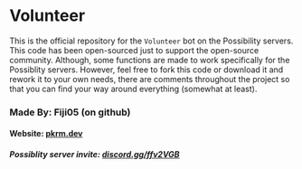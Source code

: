 # Volunteer

This is the official repository for the `Volunteer` bot on the Possibility servers. This code has been open-sourced just to support the open-source community. Although, some functions are made to work specifically for the Possiblity servers. However, feel free to fork this code or download it and rework it to your own needs, there are comments throughout the project so that you can find your way around everything (somewhat at least).

 ### Made By: Fiji05 (on github)
 #### Website: [pkrm.dev](https://pkrm.dev)

 ##### Possiblity server invite: [discord.gg/ffv2VGB](https://discord.gg/ffv2VGB)
